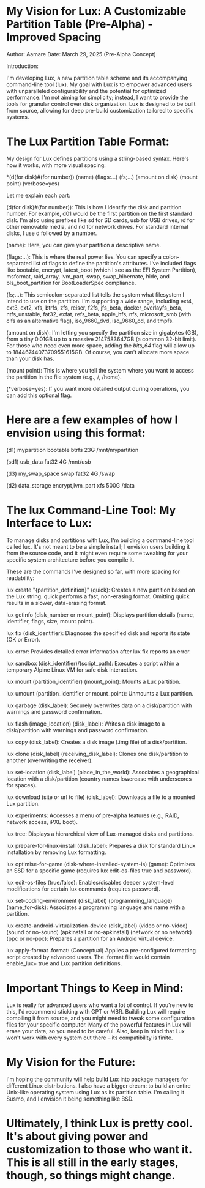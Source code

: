 # My Vision for Lux: A Customizable Partition Table (Pre-Alpha) - Improved Spacing
Author: Aamare
Date: March 29, 2025 (Pre-Alpha Concept)

Introduction:

I'm developing Lux, a new partition table scheme and its accompanying command-line tool (lux). My goal with Lux is to empower advanced users with unparalleled configurability and the potential for optimized performance. I'm not aiming for simplicity; instead, I want to provide the tools for granular control over disk organization. Lux is designed to be built from source, allowing for deep pre-build customization tailored to specific systems.

# The Lux Partition Table Format:

My design for Lux defines partitions using a string-based syntax. Here's how it works, with more visual spacing:

*(d(for disk)#(for number))   (name)   (flags:...)   (fs;...)   (amount on disk)   (mount point)   (verbose=yes)

Let me explain each part:

(d(for disk)#(for number)): This is how I identify the disk and partition number. For example, d01 would be the first partition on the first standard disk. I'm also using prefixes like sd for SD cards, usb for USB drives, rd for other removable media, and nd for network drives. For standard internal disks, I use d followed by a number.

(name): Here, you can give your partition a descriptive name.

(flags:...): This is where the real power lies. You can specify a colon-separated list of flags to define the partition's attributes. I've included flags like bootable, encrypt, latest_boot (which I see as the EFI System Partition), msformat, raid_array, lvm_part, swap, swap_hibernate, hide, and bls_boot_partition for BootLoaderSpec compliance.

(fs;...): This semicolon-separated list tells the system what filesystem I intend to use on the partition. I'm supporting a wide range, including ext4, ext3, ext2, xfs, btrfs, zfs, reiser, f2fs, jfs_beta, docker_overlayfs_beta, ntfs_unstable, fat32, exfat, refs_beta, apple_hfs, nfs, microsoft_smb (with cifs as an alternative flag), iso_9660_dvd, iso_9660_cd, and tmpfs.

(amount on disk): I'm letting you specify the partition size in gigabytes (GB), from a tiny 0.01GB up to a massive 2147583647GB (a common 32-bit limit). For those who need even more space, adding the *bits_64* flag will allow up to 18446744073709551615GB. Of course, you can't allocate more space than your disk has.

(mount point): This is where you tell the system where you want to access the partition in the file system (e.g., /, /home).

(*verbose=yes): If you want more detailed output during operations, you can add this optional flag.

# Here are a few examples of how I envision using this format:

(d1) mypartition bootable btrfs 23G /mnt/mypartition

(sd1) usb_data fat32 4G /mnt/usb

(d3) my_swap_space swap fat32 4G /swap

(d2) data_storage encrypt,lvm_part xfs 500G /data

# The lux Command-Line Tool: My Interface to Lux:

To manage disks and partitions with Lux, I'm building a command-line tool called lux. It's not meant to be a simple install; I envision users building it from the source code, and it might even require some tweaking for your specific system architecture before you compile it.

These are the commands I've designed so far, with more spacing for readability:

lux create "{partition_definition}" (quick): Creates a new partition based on the Lux string. quick performs a fast, non-erasing format. Omitting quick results in a slower, data-erasing format.

lux getinfo (disk_number or mount_point): Displays partition details (name, identifier, flags, size, mount point).

lux fix (disk_identifier): Diagnoses the specified disk and reports its state (OK or Error).

lux error: Provides detailed error information after lux fix reports an error.

lux sandbox (disk_identifier)/(script_path): Executes a script within a temporary Alpine Linux VM for safe disk interaction.

lux mount (partition_identifier) (mount_point): Mounts a Lux partition.

lux umount (partition_identifier or mount_point): Unmounts a Lux partition.

lux garbage (disk_label): Securely overwrites data on a disk/partition with warnings and password confirmation.

lux flash (image_location) (disk_label): Writes a disk image to a disk/partition with warnings and password confirmation.

lux copy (disk_label): Creates a disk image (.img file) of a disk/partition.

lux clone (disk_label) (receiving_disk_label): Clones one disk/partition to another (overwriting the receiver).

lux set-location (disk_label) (place_in_the_world): Associates a geographical location with a disk/partition (country names lowercase with underscores for spaces).

lux download (site or url to file) (disk_label): Downloads a file to a mounted Lux partition.

lux experiments: Accesses a menu of pre-alpha features (e.g., RAID, network access, iPXE boot).

lux tree: Displays a hierarchical view of Lux-managed disks and partitions.

lux prepare-for-linux-install (disk_label): Prepares a disk for standard Linux installation by removing Lux formatting.

lux optimise-for-game (disk-where-installed-system-is) (game): Optimizes an SSD for a specific game (requires lux edit-os-files true and password).

lux edit-os-files (true/false): Enables/disables deeper system-level modifications for certain lux commands (requires password).

lux set-coding-environment (disk_label) (programming_language) (name_for-disk): Associates a programming language and name with a partition.

lux create-android-virtualization-device (disk_label) (video or no-video) (sound or no-sound) (apkinstall or no-apkinstall) (network or no network) (ppc or no-ppc): Prepares a partition for an Android virtual device.

lux apply-format <filename>.format: (Conceptual) Applies a pre-configured formatting script created by advanced users. The .format file would contain enable_lux+ true and Lux partition definitions.

# Important Things to Keep in Mind:

Lux is really for advanced users who want a lot of control. If you're new to this, I'd recommend sticking with GPT or MBR. Building Lux will require compiling it from source, and you might need to tweak some configuration files for your specific computer. Many of the powerful features in Lux will erase your data, so you need to be careful. Also, keep in mind that Lux won't work with every system out there – its compatibility is finite.

# My Vision for the Future:

I'm hoping the community will help build Lux into package managers for different Linux distributions. I also have a bigger dream: to build an entire Unix-like operating system using Lux as its partition table. I'm calling it Susmo, and I envision it being something like BSD.

# Ultimately, I think Lux is pretty cool. It's about giving power and customization to those who want it. This is all still in the early stages, though, so things might change.


